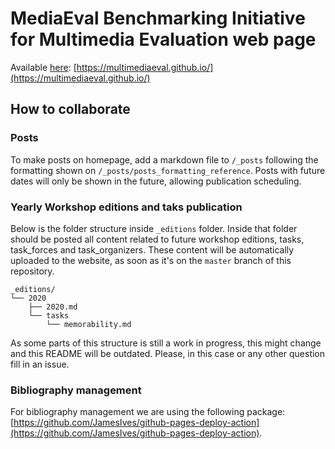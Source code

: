# MediaEval Benchmarking Initiative for Multimedia Evaluation web page

Available [here](https://multimediaeval.github.io/): [https://multimediaeval.github.io/](https://multimediaeval.github.io/)

## How to collaborate

### Posts

To make posts on homepage, add a markdown file to `/_posts` following the formatting shown on `/_posts/posts_formatting_reference`.
Posts with future dates will only be shown in the future, allowing publication scheduling.

### Yearly Workshop editions and taks publication

Below is the folder structure inside `_editions` folder. Inside that folder should be posted all content related to future workshop editions, tasks, task_forces and task_organizers. These content will be automatically uploaded to the website, as soon as it's on the `master` branch of this repository.

```
_editions/
└── 2020
    ├── 2020.md
    └── tasks
        └── memorability.md
```

As some parts of this structure is still a work in progress, this might change and this README will be outdated. Please, in this case or any other question fill in an issue.

### Bibliography management

For bibliography management we are using the following package: [https://github.com/JamesIves/github-pages-deploy-action](https://github.com/JamesIves/github-pages-deploy-action).